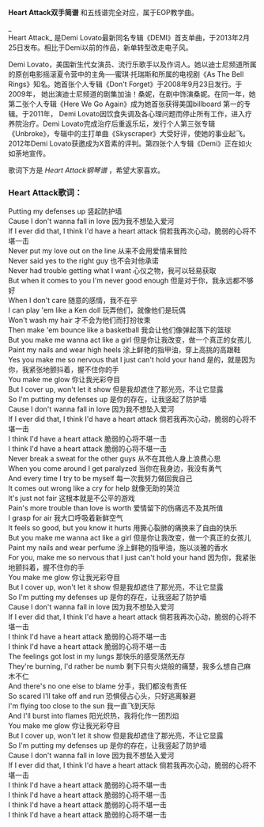 

**Heart Attack双手简谱** 和五线谱完全对应，属于EOP教学曲。

_  
Heart Attack_ 是Demi
Lovato最新同名专辑《DEMI》首支单曲，于2013年2月25日发布。相比于Demi以前的作品，新单转型改走电子风。

  
Demi Lovato，美国新生代女演员、流行乐歌手以及作词人。她以迪士尼频道所属的原创电影摇滚夏令营中的主角──蜜琪·托瑞斯和所属的电视剧《As The
Bell Rings》知名。她首张个人专辑《Don't Forget》于2008年9月23日发行。于2009年，
她出演迪士尼频道的剧集加油！桑妮，在剧中饰演桑妮。在同一年，她第二张个人专辑《Here We Go Again》成为她首张获得美国billboard
第一的专辑。于2011年， Demi Lovato因饮食失调及各心理问题而停止所有工作，进入疗养院治疗。Demi
Lovato完成治疗后重返乐坛，发行个人第三张专辑《Unbroke》，专辑中的主打单曲《Skyscraper》大受好评，使她的事业起飞。2012年Demi
Lovato获邀成为X音素的评判。第四张个人专辑《Demi》正在如火如荼地宣传。

  
歌词下方是 _Heart Attack钢琴谱_ ，希望大家喜欢。

### Heart Attack歌词：

Putting my defenses up 竖起防护墙  
Cause I don't wanna fall in love 因为我不想坠入爱河  
If I ever did that, I think I'd have a heart attack 倘若我再次心动，脆弱的心将不堪一击  
Never put my love out on the line 从来不会用爱情来冒险  
Never said yes to the right guy 也不会对他承诺  
Never had trouble getting what I want 心仪之物，我可以轻易获取  
But when it comes to you I'm never good enough 但是对于你，我永远都不够好  
When I don't care 随意的感情，我不在乎  
I can play 'em like a Ken doll 玩弄他们，就像他们是玩偶  
Won't wash my hair 才不会为他们而打扮妆束  
Then make 'em bounce like a basketball 我会让他们像弹起落下的篮球  
But you make me wanna act like a girl 但是你让我改变，做一个真正的女孩儿  
Paint my nails and wear high heels 涂上鲜艳的指甲油，穿上高挑的高跟鞋  
Yes you make me so nervous that I just can't hold your hand
是的，就是因为你，我紧张地颤抖着，握不住你的手  
You make me glow 你让我光彩夺目  
But I cover up, won't let it show 但是我却遮住了那光亮，不让它显露  
So I'm putting my defenses up 是你的存在，让我竖起了防护墙  
Cause I don't wanna fall in love 因为我不想坠入爱河  
If I ever did that, I think I'd have a heart attack 倘若我再次心动，脆弱的心将不堪一击  
I think I'd have a heart attack 脆弱的心将不堪一击  
I think I'd have a heart attack 脆弱的心将不堪一击  
Never break a sweat for the other guys 从不在其他人身上浪费心思  
When you come around I get paralyzed 当你在我身边，我没有勇气  
And every time I try to be myself 每一次我努力做回我自己  
It comes out wrong like a cry for help 就像无助的哭泣  
It's just not fair 这根本就是不公平的游戏  
Pain's more trouble than love is worth 爱情留下的伤痛远不及其所值  
I grasp for air 我大口呼吸着新鲜空气  
It feels so good, but you know it hurts 用撕心裂肺的痛换来了自由的快乐  
But you make me wanna act like a girl 但是你让我改变，做一个真正的女孩儿  
Paint my nails and wear perfume 涂上鲜艳的指甲油，施以淡雅的香水  
For you, make me so nervous that I just can't hold your hand
因为你，我紧张地颤抖着，握不住你的手  
You make me glow 你让我光彩夺目  
But I cover up, won't let it show 但是我却遮住了那光亮，不让它显露  
So I'm putting my defenses up 是你的存在，让我竖起了防护墙  
Cause I don't wanna fall in love 因为我不想坠入爱河  
If I ever did that, I think I'd have a heart attack 倘若我再次心动，脆弱的心将不堪一击  
I think I'd have a heart attack 脆弱的心将不堪一击  
I think I'd have a heart attack 脆弱的心将不堪一击  
The feelings got lost in my lungs 那快乐的感受荡然无存  
They're burning, I'd rather be numb 剩下只有火烧般的痛楚，我多么想自己麻木不仁  
And there's no one else to blame 分手，我们都没有责任  
So scared I'll take off and run 恐惧侵占心头，只好逃离躲避  
I'm flying too close to the sun 我一直飞到天际  
And I'll burst into flames 阳光炽热，我将化作一团烈焰  
You make me glow 你让我光彩夺目  
But I cover up, won't let it show 但是我却遮住了那光亮，不让它显露  
So I'm putting my defenses up 是你的存在，让我竖起了防护墙  
Cause I don't wanna fall in love 因为我不想坠入爱河  
If I ever did that, I think I'd have a heart attack 倘若我再次心动，脆弱的心将不堪一击  
I think I'd have a heart attack 脆弱的心将不堪一击  
I think I'd have a heart attack 脆弱的心将不堪一击  
I think I'd have a heart attack 脆弱的心将不堪一击  
I think I'd have a heart attack 脆弱的心将不堪一击

